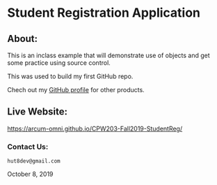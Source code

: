 ﻿
# Student Registration Application

## About:
This is an inclass example that will demonstrate use of objects and get some practice using source control.

This was used to build my first GitHub repo.

Chech out my [GitHub profile](https://github.com/arcum-omni)  for other products.

## Live Website:
https://arcum-omni.github.io/CPW203-Fall2019-StudentReg/

### Contact Us:
    hut8dev@gmail.com

October 8, 2019
